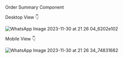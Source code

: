 Order Summary Component

Desktop View 👇

![WhatsApp Image 2023-11-30 at 21 26 04_6202e102](https://github.com/vedant027/HTML-CSS-Only-Projects/assets/100030035/b67775e9-aa6c-4c0b-8ac7-b56baf3cf803)

Mobile View 👇

![WhatsApp Image 2023-11-30 at 21 26 34_74831682](https://github.com/vedant027/HTML-CSS-Only-Projects/assets/100030035/69ade7f4-fa74-421c-b6ff-6cb8120f272a)
